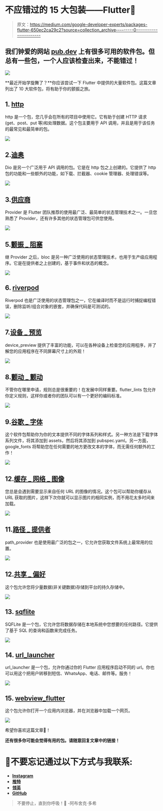 # 不应错过的 15 大包装——Flutter💙

> 原文：<https://medium.com/google-developer-experts/packages-flutter-650ec2ca29c2?source=collection_archive---------0----------------------->

## 我们钟爱的网站 [pub.dev](https://pub.dev) 上有很多可用的软件包。但总有一些包，一个人应该检查出来，不能错过！

![](img/96d0d6f0e8a3a35ca5c4507efadfcb44.png)

**最近开始学旋舞了？**你应该尝试一下 Flutter 中提供的大量软件包。这篇文章列出了 10 大软件包，将有助于你的颤振之旅。

## 1. [http](https://pub.dev/packages/http)

http 是一个包，您几乎会在所有的项目中使用它。它有助于创建 HTTP 请求(get、post、put 等)和处理数据。这个包主要用于 API 调用，并且是用于该任务的最常见和最简单的包。

![](img/671bf0fb936190ec851a8c81c9fba606.png)

## 2.[迪奥](https://pub.dev/packages/dio)

Dio 是另一个广泛用于 API 调用的包。它是在 http 包之上创建的。它提供了 http 包的功能和一些额外的功能，如下载、拦截器、cookie 管理器、处理错误等。

![](img/aac1f481868a6132d4b75672773af455.png)

## 3.[供应商](https://pub.dev/packages/provider)

Provider 是 Flutter 团队推荐的使用最广泛、最简单的状态管理技术之一。一旦您熟悉了 Provider，还有许多其他的状态管理包可供您使用。

![](img/6d58a8f53ff7f4aebd7aabd0d87ed54a.png)

## 5.[颤振 _ 阻塞](https://pub.dev/packages/flutter_bloc)

继 Provider 之后，bloc 是另一种广泛使用的状态管理技术，也用于生产级应用程序。它是在提供者之上创建的，基于事件和状态的概念。

![](img/d0a936030f8d7c909d94e8893d5992d6.png)

## 6. [riverpod](https://pub.dev/packages/riverpod)

Riverpod 也是广泛使用的状态管理包之一，它在编译时而不是运行时捕捉编程错误，删除监听/组合对象的嵌套，并确保代码是可测试的。

![](img/fcfcda71ab7c6590f70839b68f010f61.png)

## 7.[设备 _ 预览](https://pub.dev/packages/device_preview)

device_preview 提供了丰富的功能，可以在各种设备上检查您的应用程序，并了解您的应用程序在不同屏幕尺寸上的外观！

![](img/d555a6fb8aee7182e5d89cde6155afff.png)

## 8.[颤动 _ 颤动](https://pub.dev/packages/flutter_lints)

不管你在哪里申请，规则总是很重要的！在发展中同样重要。flutter_lints 包允许你定义规则，这样你或者你的团队可以有一个更好的编码标准。

![](img/96a5884c1074a361a38b305e9c13daa4.png)

## 9.[谷歌 _ 字体](https://pub.dev/packages/google_fonts)

这个软件包帮助你为你的文本提供不同的字体系列和样式。另一种方法是下载字体系列文件，将其添加到 assets，然后将其添加到 pubspec.yaml。另一方面，google_fonts 将帮助您在任何需要的地方更改文本的字体，而无需任何额外的工作！

![](img/652856b925beba564046598a68ab1e67.png)

## 12.[缓存 _ 网络 _ 图像](https://pub.dev/packages/cached_network_image)

您总是会遇到需要显示来自任何 URL 的图像的情况。这个包可以帮助你缓存从 URL 获取的图片，这样下次你就可以显示图片的相同实例，而不用花太多时间来加载。

![](img/c0cea344ad015e47ed166f41ae0a2757.png)

## 11.[路径 _ 提供者](https://pub.dev/packages/path_provider)

path_provider 也是使用最广泛的包之一，它允许您获取文件系统上最常用的位置。

![](img/53fcbcd98c8592c901182367b265f322.png)

## 12.[共享 _ 偏好](https://pub.dev/packages/shared_preferences)

这个包允许您将少量数据(非关键数据)存储到平台的持久存储中。

![](img/3814879632a17e5a3d66568d07ddb77f.png)

## 13. [sqflite](https://pub.dev/packages/sqflite)

SQFLite 是一个包，它允许您将数据存储在本地系统中您想要的任何路径。它提供了基于 SQL 的查询和函数来完成任务。

![](img/b3c391e47e058346e1037d3644fbe22e.png)

## 14. [url_launcher](https://pub.dev/packages/url_launcher)

url_launcher 是一个包，允许你通过你的 Flutter 应用程序启动不同的 url。你也可以用这个把用户转移到短信、WhatsApp、电话、邮件等。服务！

![](img/1ba520a7aa02156a47fb15baa96dabc8.png)

## 15. [webview_flutter](https://pub.dev/packages/webview_flutter)

这个包允许你打开一个应用内浏览器，并在浏览器中加载一个网页。

![](img/707660d0f91dd08101d1f6c4bac050bc.png)

希望你喜欢这篇文章🎉！

**还有很多你可能会觉得有用的包。请随意回复文章中的链接！**

# 🤝不要忘记通过以下方式与我联系:

*   [**Instagram**](https://www.instagram.com/abhishekdoshi26/)
*   [**推特**](https://twitter.com/AbhishekDoshi26)
*   [**领英**](https://www.linkedin.com/in/AbhishekDoshi26)
*   [**GitHub**](https://github.com/AbhishekDoshi26)

> 不要停止，直到你呼吸！💙
> -阿布舍克·多希